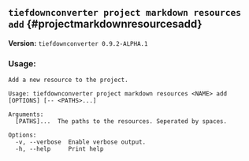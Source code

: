 ## `tiefdownconverter project markdown resources add` {#projectmarkdownresourcesadd}

**Version:** `tiefdownconverter 0.9.2-ALPHA.1`

### Usage:
```
Add a new resource to the project.

Usage: tiefdownconverter project markdown resources <NAME> add [OPTIONS] [-- <PATHS>...]

Arguments:
  [PATHS]...  The paths to the resources. Seperated by spaces.

Options:
  -v, --verbose  Enable verbose output.
  -h, --help     Print help
```

